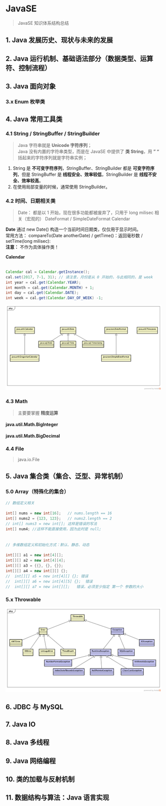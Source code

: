 # JavaSE
> JavaSE 知识体系结构总结

## 1. Java 发展历史、现状与未来的发展

## 2. Java 运行机制、基础语法部分（数据类型、运算符、控制流程）

## 3. Java 面向对象

### 3.x Enum 枚举类

## 4. Java 常用工具类

### 4.1 String / StringBuffer / StringBuilder 
> Java 字符串就是 **Unicode 字符序列**；  
> Java 没有内置的字符串类型，而是在 JavaSE 中提供了 **类 String**，用 **” “** 括起来的字符序列就是字符串实例； 

1. String 是 **不可变字符序列**，StringBuffer、StringBuilder 都是 **可变字符序列**，但是 StringBuffer 是 **线程安全、效率较低**，StringBuilder 是 **线程不安全、效率较高**。
2. 在使用局部变量的时候，通常使用 StringBuilder。


### 4.2 时间、日期相关类
> Date： 都是以 1 开始，现在很多功能都被废弃了，只用于 long milisec 相关（宏观的）
> DateFormat / SimpleDateFormat
> Calendar

**Date** 通过 new Date() 构造一个当前时间日期类，仅仅用于显示时间。  
常用方法： compareTo(Date anotherDate) / getTime()：返回毫秒数 / setTime(long milisec):  
**注意：** 不作为具体操作类！

**Calendar** 

```java

Calendar cal = Calendar.getInstance();
cal.set(2017, 7-1, 31);	// 请注意，月份是从 0 开始的，与此相同的，是 week
int year = cal.get(Calendar.YEAR);
int month = cal.get(Calendar.MONTH) + 1;
int day = cal.get(Calendar.DATE);
int week = cal.get(Calendar.DAY_OF_WEEK) -1;
```

![time](./resourceholder/Time.png)

### 4.3 Math 
> 主要要掌握 **精度运算**

#### java.util.Math.BigInteger

#### java.util.Math.BigDecimal


### 4.4 File
> java.io.File

## 5. Java 集合类（集合、泛型、异常机制）

### 5.0 Array（特殊化的集合）

```java
// 数组定义相关

int[] nums = new int[16];	// nums.length == 16
int[] nums2 = {123, 123};	// nums2.length == 2
// int[] nums3 = new int[]; 这样是错误的写法
int[] num4;	//这样不能直接使用，因为此时是 null;


// 多维数组定义和初始化方式：默认、静态、动态

int[][] a1 = new int[4][];
int[][] a2 = new int[4][4];
int[][] a3 = {{}, {}, {}};
int[][] a4 = new int[][] {};
//	int[][] a5 = new int[4][] {}; 错误
//	int[][] a6 = new int[4][5] {};	错误
//	int[][] a7 = new int[][];	错误，必须至少指定 第一个 参数的大小
```

### 5.x Throwable
![Throwable](./resourceholder/Throwable.png)

## 6. JDBC 与 MySQL

## 7. Java IO

## 8. Java 多线程

## 9. Java 网络编程

## 10. 类的加载与反射机制

## 11. 数据结构与算法：Java 语言实现